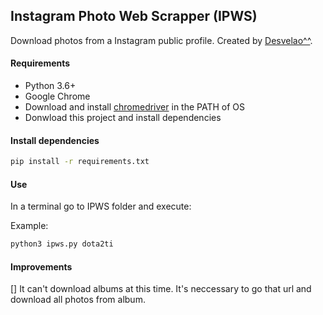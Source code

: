 ## Instagram Photo Web Scrapper (IPWS)

Download photos from a Instagram public profile. Created by [Desvelao^^](https://desvelao.github.io/profile/).

#### Requirements
- Python 3.6+
- Google Chrome
- Download and install [chromedriver](http://chromedriver.chromium.org/downloads) in the PATH of OS
- Donwload this project and install dependencies

#### Install dependencies

```bash
pip install -r requirements.txt
```

#### Use
In a terminal go to IPWS folder and execute:

Example:

```bash
python3 ipws.py dota2ti
```

#### Improvements

[] It can't download albums at this time. It's neccessary to go that url and download all photos from album.
